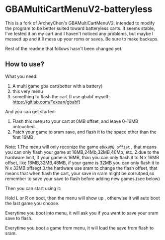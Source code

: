 # GBAMultiCartMenuV2-batteryless

This is a fork of ArcheyChen's GBAMultiCartMenuV2, intended to modify the program to be better suited toward batteryless carts. It seems stable, I've tested it on my cart and I haven't noticed any problems, but maybe I messed up and it'll mess up your roms or saves. Be sure to make backups.

Rest of the readme that follows hasn't been changed yet.

## How to use?

What you need:
1. A multi game gba cart(better with a battery)
2. this very menu
3. something to flash the cart
   (I use gbabf myself: https://gitlab.com/Fexean/gbabf)
  
And you can get started:

1. Flash this menu to your cart at 0MB offset, and leave 0-16MB untouched.
2. Patch your game to sram save, and flash it to the space other than the first 16MB

Note: 
1.The menu will only reconize the game at` Nx8MB offset ` , that means you can only flash your game at 16MB,24Mb,32MB,40Mb, etc.
2.due to the hardware limit, if your game is 16MB, than you can only flash it to N x 16MB offset, like 16MB,32MB,48MB, if your game is 32MB you can only flash it to N x 32MB offsegt
3.the hardware use sram to change the flash offset, that means that when flash the cart, your save in sram might be corrutped,so remember to save your save to flash before adding new games.(see below)

Then you can start using it:

Hold L or R on boot, then the menu will show up , otherwise it will auto boot the last game you choose.

Everytime you boot into menu, it will ask you if you want to save your sram save to flash.

Everytime you boot a game from menu, it will load the save from flash to sram.



